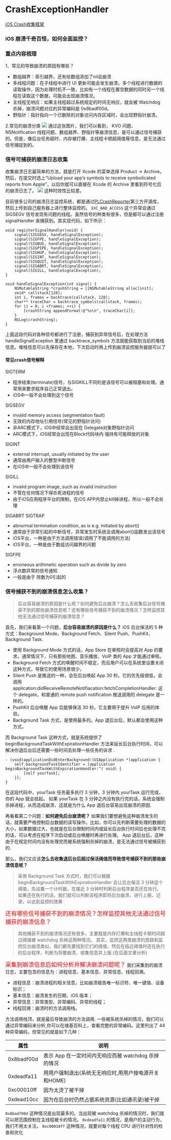 # CrashExceptionHandler

[iOS Crash收集框架](http://www.cocoachina.com/articles/12301)

### iOS 崩溃千奇百怪，如何全面监控？

### 重点内容梳理

1、常见的导致崩溃的原因有哪些？

* 数组越界：索引越界，还有给数组添加了nil会崩溃
* 多线程问题：在子线程中进行 UI 更新可能会发生崩溃。多个线程进行数据的读取操作，因为处理时机不一致，比如有一个线程在置空数据的同时另一个线程在读取这个数据，可能会出现崩溃情况。
* 主线程无响应：如果主线程超过系统规定的时间无响应，就会被 Watchdog 杀掉，崩溃问题对应的异常编码是 0x8badf00d。
* 野指针：指针指向一个已删除的对象访问内存区域时，会出现野指针崩溃。

2.常见的崩溃分类
![](media/15747337113659/15827683801509.jpg)
通过这张图片，我们可以看到， KVO 问题、NSNotification 线程问题、数组越界、野指针等崩溃信息，是可以通过信号捕获的。但是，像后台任务超时、内存被打爆、主线程卡顿超阈值等信息，是无法通过信号捕捉到的。

### 信号可捕获的崩溃日志收集
收集崩溃日志最简单的方法，就是打开 Xcode 的菜单选择 Product -> Archive。
然后，在提交时选上“Upload your app’s symbols to receive symbolicated reports from Apple”，以后你就可以直接在 Xcode 的 Archive 里看到符号化后的崩溃日志了。
![](media/15747337113659/15827686994937.jpg)
这种时效性比较差。

目前很多公司的崩溃日志监控系统，都是通过[PLCrashReporter](https://github.com/microsoft/plcrashreporter)第三方开源库，然后上传到自己服务器上进行整体监控的。
`EXC_BAD_ACCESS` 这个异常会通过 SIGSEGV 信号发现有问题的线程。虽然信号的种类有很多，但是都可以通过注册 signalHandler 来捕获到。其实现代码，如下所示：

```
void registerSignalHandler(void) {
    signal(SIGSEGV, handleSignalException);
    signal(SIGFPE, handleSignalException);
    signal(SIGBUS, handleSignalException);
    signal(SIGPIPE, handleSignalException);
    signal(SIGHUP, handleSignalException);
    signal(SIGINT, handleSignalException);
    signal(SIGQUIT, handleSignalException);
    signal(SIGABRT, handleSignalException);
    signal(SIGILL, handleSignalException);
}

void handleSignalException(int signal) {
    NSMutableString *crashString = [[NSMutableString alloc]init];
    void* callstack[128];
    int i, frames = backtrace(callstack, 128);
    char** traceChar = backtrace_symbols(callstack, frames);
    for (i = 0; i <frames; ++i) {
        [crashString appendFormat:@"%s\n", traceChar[i]];
    }
    NSLog(crashString);
}
```

上面这段代码对各种信号都进行了注册，捕获到异常信号后，在处理方法 handleSignalException 里通过 backtrace_symbols 方法就能获取到当前的堆栈信息。堆栈信息可以先保存在本地，下次启动时再上传到崩溃监控服务器就可以了

#### 常见crash信号解释
SIGTERM

* 程序结束(terminate)信号，与SIGKILL不同的是该信号可以被阻塞和处理。通常用来要求程序自己正常退出。
* iOS中一般不会处理到这个信号

SIGSEGV

* invalid memory access (segmentation fault)
* 无效的内存地址引用信号(常见的野指针访问)
* 非ARC模式下，iOS中经常会出现在 Delegate对象野指针访问
* ARC模式下，iOS经常会出现在Block代码块内 强持有可能释放的对象

SIGINT

* external interrupt, usually initiated by the user
* 通常由用户输入的整型中断信号
* 在iOS中一般不会处理到该信号

SIGILL

* invalid program image, such as invalid instruction
* 不管在任何情况下得杀死进程的信号
* 由于iOS应用程序平台的限制，在iOS APP内禁止kill掉进程，所以一般不会处理

SIGABRT
SIGTRAP

* abnormal termination condition, as is e.g. initiated by abort()
* 通常由于异常引起的中断信号，异常发生时系统会调用abort()函数发出该信号
* iOS平台，一种是由于方法调用错误(调用了不能调用的方法)
* iOS平台，一种是由于数组访问越界的问题

SIGFPE

* erroneous arithmetic operation such as divide by zero
* 浮点数异常的信号通知
* 一般是由于 除数为0引起的

### 信号捕获不到的崩溃信息怎么收集？
>后台容易崩溃的原因是什么呢？如何避免后台崩溃？怎么去收集后台信号捕获不到的那些崩溃信息呢？还有哪些信号捕获不到的崩溃情况？怎样监控其他无法通过信号捕获的崩溃信息？
	
首先，我们来看第一个问题，**后台容易崩溃的原因是什么？**
iOS 后台保活的 5 种方式：Background Mode、Background Fetch、Silent Push、PushKit、Background Task.

* 使用 Background Mode 方式的话，App Store 在审核时会提高对 App 的要求。通常情况下，只有那些地图、音乐播放、VoIP 类的 App 才能通过审核。
* Background Fetch 方式的唤醒时间不稳定，而且用户可以在系统里设置关闭这种方式，导致它的使用场景很少。
* Silent Push 是推送的一种，会在后台唤起 App 30 秒。它的优先级很低，会调用 application:didReceiveRemoteNotifiacation:fetchCompletionHandler: 这个 delegate，和普通的 remote push notification 推送调用的 delegate 是一样的。
* PushKit 后台唤醒 App 后能够保活 30 秒。它主要用于提升 VoIP 应用的体验。
* Background Task 方式，是使用最多的。App 退后台后，默认都会使用这种方式。	
	
而 Background Task 这种方式，就是系统提供了 beginBackgroundTaskWithExpirationHandler 方法来延长后台执行时间，可以解决你退后台后还需要一些时间去处理一些任务的诉求	.

```
- (void)applicationDidEnterBackground:(UIApplication *)application {
    self.backgroundTaskIdentifier = [application beginBackgroundTaskWithExpirationHandler:^( void) {
        [self yourTask];
    }];
}
```
在这段代码中，yourTask 任务最多执行 3 分钟，3 分钟内 yourTask 运行完成，你的 App 就会挂起。 如果 yourTask 在 3 分钟之内没有执行完的话，系统会强制杀掉进程，从而造成崩溃，这就是为什么 App 退后台容易出现崩溃的原因.

再看看第二个问题：**如何避免后台崩溃呢？**
如果我们要想避免这种崩溃发生的话，就需要严格控制后台数据的读写操作。比如，你可以先判断需要处理的数据的大小，如果数据过大，也就是在后台限制时间内或延长后台执行时间后也处理不完的话，可以考虑在程序下次启动或后台唤醒时再进行处理。
App 退后台后，这种由于在规定时间内没有处理完而被系统强制杀掉的崩溃，是无法通过信号被捕获到的.	
	
那么，我们又应该**怎么去收集退后台后超过保活阈值而导致信号捕获不到的那些崩溃信息呢？**
>采用 Background Task 方式时，我们可以根据 beginBackgroundTaskWithExpirationHandler 会让后台保活 3 分钟这个阈值，先设置一个计时器，在接近 3 分钟时判断后台程序是否还在执行。如果还在执行的话，我们就可以判断该程序即将后台崩溃，进行上报、记录，以达到监控的效果

<font color=red size=4>还有哪些信号捕获不到的崩溃情况？怎样监控其他无法通过信号捕获的崩溃信息？ </font>
>其他捕获不到的崩溃情况还有很多，主要就是内存打爆和主线程卡顿时间超过阈值被 watchdog 杀掉这两种情况。
>其实，监控这两类崩溃的思路和监控后台崩溃类似，我们都先要找到它们的阈值，然后在临近阈值时还在执行的后台程序，判断为将要崩溃，收集信息并上报.(在后面文章分析)

<font color=red size=4>采集到崩溃信息后如何分析并解决崩溃问题呢？</font>
我们采集到的崩溃日志，主要包含的信息为：进程信息、基本信息、异常信息、线程回溯。

* 进程信息：崩溃进程的相关信息，比如崩溃报告唯一标识符、唯一键值、设备标识；
* 基本信息：崩溃发生的日期、iOS 版本；
* 异常信息：异常类型、异常编码、异常的线程；
* 线程回溯：崩溃时的方法调用栈。

方法调用栈顶，就是最后导致崩溃的方法调用.
一些被系统杀掉的情况，我们可以通过异常编码来分析,你可以在维基百科上，查看完整的异常编码。这里列出了 44 种异常编码，但常见的就是如下几种：

属性 | 说明
--------- | -------------
0x8badf00d | 表示 App 在一定时间内无响应而被 watchdog 杀掉的情况
0xdeadfa11 | ⽤用户强制退出(系统⽆无响应时,⽤用户按电源开关和HOME)
0xc00010ff | 因为太烫了被干掉
0xdead10cc | 因为在后台时仍然占据系统资源(⽐如通讯录)被干掉
`0x8badf00d` 这种情况是出现最多的。当出现被 watchdog 杀掉的情况时，我们就可以把范围控制在主线程被卡的情况。
`0xdeadfa11` 的情况，是用户的主动行为，我们不用太关注。
`0xc00010ff` 这种情况，就要对每个线程 CPU 进行针对性的检查和优化

